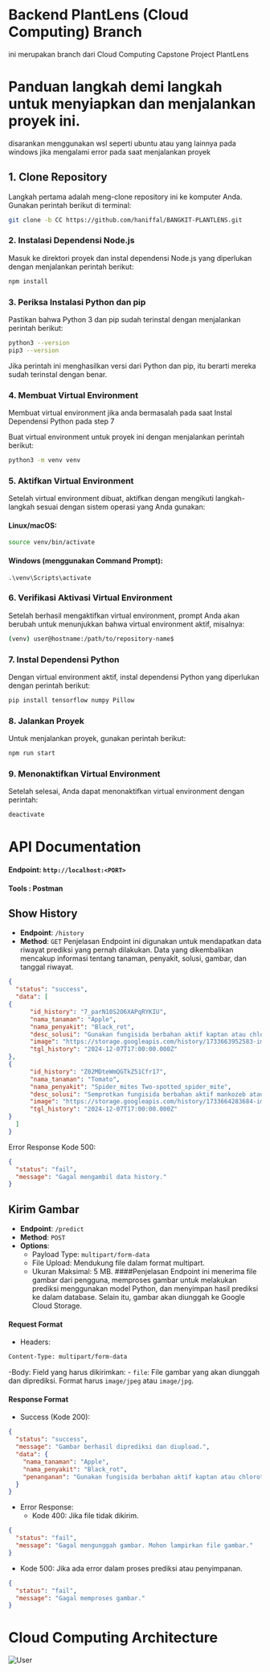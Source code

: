 # Backend PlantLens (Cloud Computing) Branch
ini merupakan branch dari Cloud Computing Capstone Project PlantLens


# Panduan langkah demi langkah untuk menyiapkan dan menjalankan proyek ini.

disarankan menggunakan wsl seperti ubuntu atau yang lainnya pada windows jika mengalami error pada saat menjalankan proyek

## 1. Clone Repository

Langkah pertama adalah meng-clone repository ini ke komputer Anda. Gunakan perintah berikut di terminal:
```bash
git clone -b CC https://github.com/haniffal/BANGKIT-PLANTLENS.git
```

### 2. Instalasi Dependensi Node.js

Masuk ke direktori proyek dan instal dependensi Node.js yang diperlukan dengan menjalankan perintah berikut:
```bash
npm install
```

### 3. Periksa Instalasi Python dan pip

Pastikan bahwa Python 3 dan pip sudah terinstal dengan menjalankan perintah berikut:
```bash
python3 --version
pip3 --version
```
Jika perintah ini menghasilkan versi dari Python dan pip, itu berarti mereka sudah terinstal dengan benar.

### 4. Membuat Virtual Environment
Membuat virtual environment jika anda bermasalah pada saat Instal Dependensi Python pada step 7

Buat virtual environment untuk proyek ini dengan menjalankan perintah berikut:
```bash
python3 -m venv venv
```

### 5. Aktifkan Virtual Environment

Setelah virtual environment dibuat, aktifkan dengan mengikuti langkah-langkah sesuai dengan sistem operasi yang Anda gunakan:

#### Linux/macOS:
```bash
source venv/bin/activate
```
#### Windows (menggunakan Command Prompt):
```bach
.\venv\Scripts\activate
```

### 6. Verifikasi Aktivasi Virtual Environment

Setelah berhasil mengaktifkan virtual environment, prompt Anda akan berubah untuk menunjukkan bahwa virtual environment aktif, misalnya:
```bash
(venv) user@hostname:/path/to/repository-name$
```

### 7. Instal Dependensi Python

Dengan virtual environment aktif, instal dependensi Python yang diperlukan dengan perintah berikut:

```bash
pip install tensorflow numpy Pillow
```

### 8. Jalankan Proyek

Untuk menjalankan proyek, gunakan perintah berikut:
```bash
npm run start
```
### 9. Menonaktifkan Virtual Environment

Setelah selesai, Anda dapat menonaktifkan virtual environment dengan perintah:
```bash
deactivate
```


# API Documentation
#### Endpoint: `http://localhost:<PORT>`
#### Tools : Postman


## **Show History**
- **Endpoint**: `/history`
- **Method**: `GET`
Penjelasan
Endpoint ini digunakan untuk mendapatkan data riwayat prediksi yang pernah dilakukan. Data yang dikembalikan mencakup informasi tentang tanaman, penyakit, solusi, gambar, dan tanggal riwayat.

```json
{
  "status": "success",
  "data": [
{
	  "id_history": "7_parN10S2O6XAPqRYKIU",
	  "nama_tanaman": "Apple",
	  "nama_penyakit": "Black_rot",
	  "desc_solusi": "Gunakan fungisida berbahan aktif kaptan atau chlorothalonil secara teratur, bersihkan kebun, dan pangkas bagian tanaman yang sakit",
	  "image": "https://storage.googleapis.com/history/1733663952583-image(55).JPG",
	  "tgl_history": "2024-12-07T17:00:00.000Z"
},
{
	  "id_history": "Z02MDteWmQGTkZ51Cfr17",
	  "nama_tanaman": "Tomato",
	  "nama_penyakit": "Spider_mites Two-spotted_spider_mite",
	  "desc_solusi": "Semprotkan fungisida berbahan aktif mankozeb atau sulfur secara rutin",
	  "image": "https://storage.googleapis.com/history/1733664283684-image(208).JPG",
	  "tgl_history": "2024-12-07T17:00:00.000Z"
}
  ]
}
```
Error Response
Kode 500:
```json
{
  "status": "fail",
  "message": "Gagal mengambil data history."
}
```
## **Kirim Gambar**
- **Endpoint**: `/predict`
- **Method**: `POST`
- **Options**:
    - Payload Type: `multipart/form-data`
    - File Upload: Mendukung file dalam format multipart.
    - Ukuran Maksimal: 5 MB.
####Penjelasan
Endpoint ini menerima file gambar dari pengguna, memproses gambar untuk melakukan prediksi menggunakan model Python, dan menyimpan hasil prediksi ke dalam database. Selain itu, gambar akan diunggah ke Google Cloud Storage.
#### Request Format
- Headers:
```bash
Content-Type: multipart/form-data
```
-Body: Field yang harus dikirimkan:
    - `file`: File gambar yang akan diunggah dan diprediksi. Format harus `image/jpeg` atau `image/jpg`.

#### Response Format
- Success (Kode 200):
```json
{
  "status": "success",
  "message": "Gambar berhasil diprediksi dan diupload.",
  "data": {
    "nama_tanaman": "Apple",     
    "nama_penyakit": "Black_rot",    
    "penanganan": "Gunakan fungisida berbahan aktif kaptan atau chlorothalonil secara teratur, bersihkan kebun, dan pangkas bagian tanaman yang sakit"  
  }
}
```
- Error Response:
    - Kode 400: Jika file tidak dikirim.
```json
{
  "status": "fail",
  "message": "Gagal mengunggah gambar. Mohon lampirkan file gambar."
}
```
  - Kode 500: Jika ada error dalam proses prediksi atau penyimpanan.
```json
{
  "status": "fail",
  "message": "Gagal memproses gambar."
}
```


# Cloud Computing  Architecture
![User](https://github.com/user-attachments/assets/e6c260c5-c3ac-45f0-85fd-ce2d0b2675a0)



